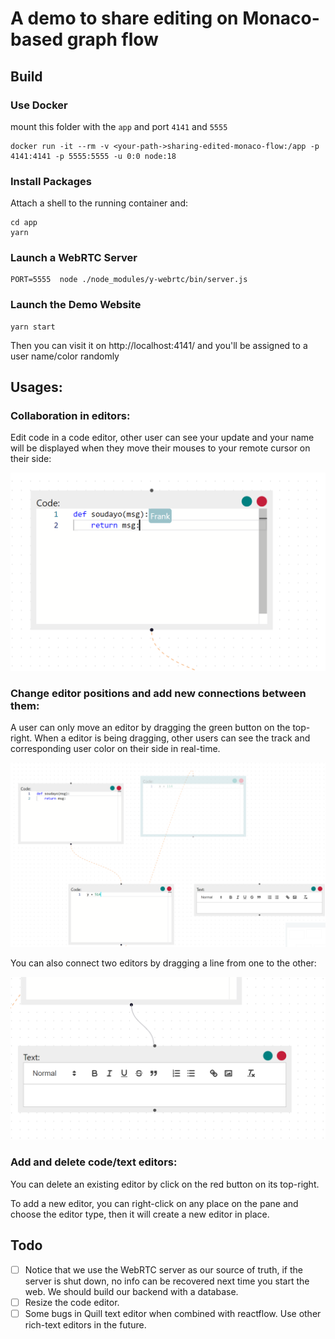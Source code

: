 # A demo to share editing on Monaco-based graph flow

## Build

### Use Docker

mount this folder with the `app` and port `4141` and `5555`

```
docker run -it --rm -v <your-path->sharing-edited-monaco-flow:/app -p 4141:4141 -p 5555:5555 -u 0:0 node:18
```

### Install Packages

Attach a shell to the running container and:

```
cd app
yarn 
```

### Launch a WebRTC Server

```
PORT=5555  node ./node_modules/y-webrtc/bin/server.js
```

### Launch the Demo Website

```
yarn start
```

Then you can visit it on http://localhost:4141/ and you'll be assigned to a user name/color randomly

## Usages:

### Collaboration in editors:

Edit code in a code editor, other user can see your update and your name will be displayed when they move their mouses to your remote cursor on their side:

![](pics/colla-in-code-editor.png)

### Change editor positions and add new connections between them:

A user can only move an editor by dragging the green button on the top-right. When a editor is being dragging, other users can see the track and corresponding user color on their side in real-time.

![](pics/drag-demo.png)

You can also connect two editors by dragging a line from one to the other:

![](pics/add-connection.png)

### Add and delete code/text editors:

You can delete an existing editor by click on the red button on its top-right.

To add a new editor, you can right-click on any place on the pane and choose the editor type, then it will create a new editor in place.




## Todo

- [ ] Notice that we use the WebRTC server as our source of truth, if the server is shut down, no info can be recovered next time you start the web. We should build our backend with a database.
- [ ] Resize the code editor.
- [ ] Some bugs in Quill text editor when combined with reactflow. Use other rich-text editors in the future.